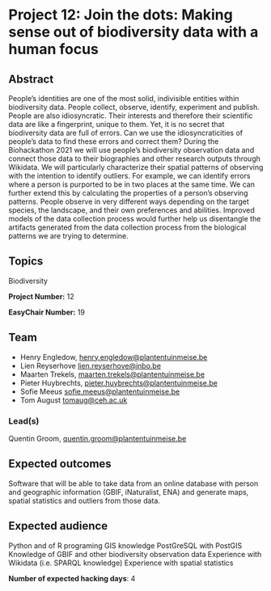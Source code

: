 # Project 12: Join the dots: Making sense out of biodiversity data with a human focus

## Abstract

People’s identities are one of the most solid, indivisible entities within biodiversity data. People collect, observe, identify, experiment and publish. People are also idiosyncratic. Their interests and therefore their scientific data are like a fingerprint, unique to them. Yet, it is no secret that biodiversity data are full of errors. Can we use the idiosyncraticities of people’s data to find these errors and correct them? During the Biohackathon 2021 we will use people’s biodiversity observation data and connect those data to their biographies and other research outputs through Wikidata. We will particularly characterize their spatial patterns of observing with the intention to identify outliers. For example, we can identify errors where a person is purported to be in two places at the same time. We can further extend this by calculating the properties of a person’s observing patterns. People observe in very different ways depending on the target species, the landscape, and their own preferences and abilities. Improved models of the data collection process would further help us disentangle the artifacts generated from the data collection process from the biological patterns we are trying to determine.

## Topics

Biodiversity

**Project Number:** 12



**EasyChair Number:** 19

## Team
* Henry Engledow, henry.engledow@plantentuinmeise.be
* Lien Reyserhove lien.reyserhove@inbo.be 
* Maarten Trekels, maarten.trekels@plantentuinmeise.be
* Pieter Huybrechts, pieter.huybrechts@plantentuinmeise.be
* Sofie Meeus sofie.meeus@plantentuinmeise.be 
* Tom August tomaug@ceh.ac.uk

### Lead(s)

Quentin Groom, quentin.groom@plantentuinmeise.be

## Expected outcomes

Software that will be able to take data from an online database with person and geographic information (GBIF, iNaturalist, ENA) and generate maps, spatial statistics and outliers from those data.

## Expected audience

Python and of R programing
GIS knowledge
PostGreSQL with PostGIS
Knowledge of GBIF and other biodiversity observation data
Experience with Wikidata (i.e. SPARQL knowledge)
Experience with spatial statistics

**Number of expected hacking days**: 4

